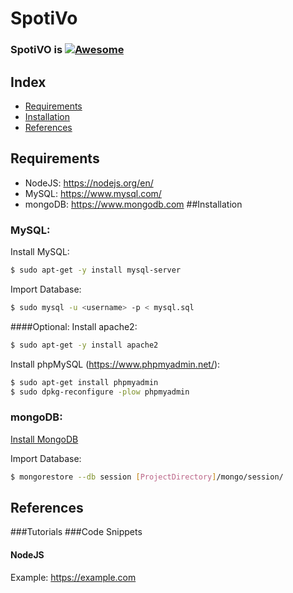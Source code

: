 # SpotiVo

### SpotiVO is [![Awesome](https://cdn.rawgit.com/sindresorhus/awesome/d7305f38d29fed78fa85652e3a63e154dd8e8829/media/badge.svg)](https://github.com/sindresorhus/awesome)

## Index
- [Requirements](#requirements)
- [Installation](#installation)
- [References](#references)

## Requirements
- NodeJS: https://nodejs.org/en/
- MySQL: https://www.mysql.com/
- mongoDB: https://www.mongodb.com
##Installation
### MySQL:
Install MySQL:
```bash
$ sudo apt-get -y install mysql-server
```
Import Database:
```bash
$ sudo mysql -u <username> -p < mysql.sql
```

####Optional:
Install apache2:
```bash
$ sudo apt-get -y install apache2
```
Install phpMySQL (https://www.phpmyadmin.net/):
```bash
$ sudo apt-get install phpmyadmin
$ sudo dpkg-reconfigure -plow phpmyadmin
```

### mongoDB:
[Install MongoDB](https://docs.mongodb.com/manual/installation/)

Import Database:
```bash
$ mongorestore --db session [ProjectDirectory]/mongo/session/
```



## References
###Tutorials
###Code Snippets
#### NodeJS
Example: https://example.com
